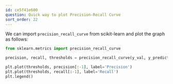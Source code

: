 ```yaml
---
id: ce5f41e600
question: Quick way to plot Precision-Recall Curve
sort_order: 22
---
```


We can import `precision_recall_curve` from scikit-learn and plot the graph as follows:

```python
from sklearn.metrics import precision_recall_curve

precision, recall, thresholds = precision_recall_curve(y_val, y_predict)

plt.plot(thresholds, precision[:-1], label='Precision')
plt.plot(thresholds, recall[:-1], label='Recall')
plt.legend()
```